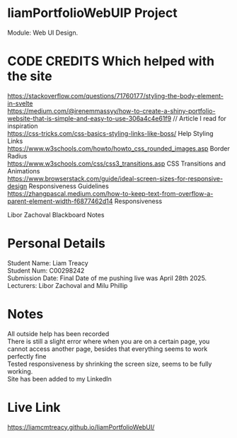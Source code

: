 # liamPortfolioWebUIP Project
Module: Web UI Design.

# CODE CREDITS Which helped with the site
https://stackoverflow.com/questions/71760177/styling-the-body-element-in-svelte <br>
https://medium.com/@irenemmassyy/how-to-create-a-shiny-portfolio-website-that-is-simple-and-easy-to-use-306a4c4e61f9 // Article I read for inspiration <br>
https://css-tricks.com/css-basics-styling-links-like-boss/ Help Styling Links <br>
https://www.w3schools.com/howto/howto_css_rounded_images.asp Border Radius <br>
https://www.w3schools.com/css/css3_transitions.asp CSS Transitions and Animations <br>
https://www.browserstack.com/guide/ideal-screen-sizes-for-responsive-design Responsiveness Guidelines <br>
https://zhangpascal.medium.com/how-to-keep-text-from-overflow-a-parent-element-width-f6877462d14 Responsiveness <br>

Libor Zachoval Blackboard Notes

# Personal Details
Student Name: Liam Treacy <br>
Student Num: C00298242 <br>
Submission Date: Final Date of me pushing live was April 28th 2025. <br>
Lecturers: Libor Zachoval and Milu Phillip <br>

# Notes
All outside help has been recorded <br>
There is still a slight error where when you are on a certain page, you cannot access another page, besides that everything seems to work perfectly fine <br>
Tested responsiveness by shrinking the screen size, seems to be fully working. <br>
Site has been added to my LinkedIn <br>

# Live Link
https://liamcmtreacy.github.io/liamPortfolioWebUI/ 
